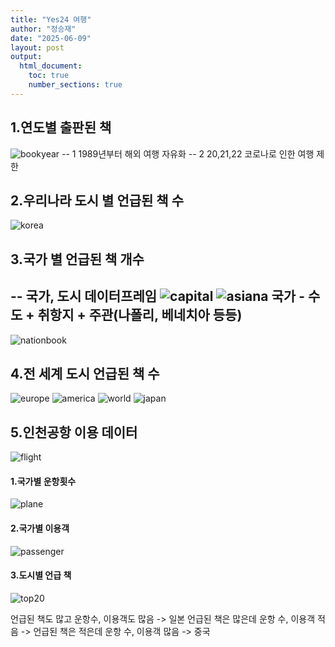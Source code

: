 ```yaml
---
title: "Yes24 여행"
author: "정승재"
date: "2025-06-09"
layout: post
output:
  html_document:
    toc: true
    number_sections: true
---
```

## 1.연도별 출판된 책
![bookyear](../assets/images/bookyear.png)
-- 1 1989년부터 해외 여행 자유화
-- 2 20,21,22 코로나로 인한 여행 제한

## 2.우리나라 도시 별 언급된 책 수
![korea](../assets/images/korea.png)

## 3.국가 별 언급된 책 개수
-- 국가, 도시 데이터프레임
![capital](../assets/images/capital.png)
![asiana](../assets/images/asiana.png)
국가 - 수도 + 취항지 + 주관(나폴리, 베네치아 등등)
--
![nationbook](../assets/images/nationbook.png)
## 4.전 세계 도시 언급된 책 수
![europe](../assets/images/europe.png)
![america](../assets/images/america.png)
![world](../assets/images/world.png)
![japan](../assets/images/japan.png)

## 5.인천공항 이용 데이터
![flight](../assets/images/flight.png)
#### 1.국가별 운항횟수
![plane](../assets/images/plane.png)
#### 2.국가별 이용객
![passenger](../assets/images/passenger.png)
#### 3.도시별 언급 책
![top20](../assets/images/top20.png)

언급된 책도 많고 운항수, 이용객도 많음 -> 일본
언급된 책은 많은데 운항 수, 이용객 적음 -> 
언급된 책은 적은데 운항 수, 이용객 많음 -> 중국
